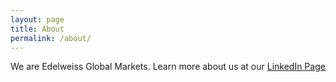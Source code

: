 ```yaml
---
layout: page
title: About
permalink: /about/
---
```


We are Edelweiss Global Markets. Learn more about us at our [LinkedIn Page](https://www.linkedin.com/company/edelweissglobalmarkets/)
